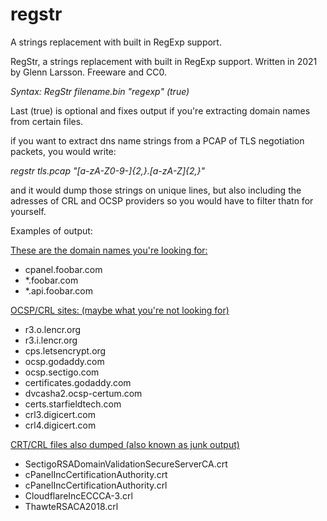 # regstr
A strings replacement with built in RegExp support.

RegStr, a strings replacement with built in RegExp support. Written in 2021 by Glenn Larsson. Freeware and CC0.

*Syntax: RegStr filename.bin "regexp" (true)*

Last (true) is optional and fixes output if you're extracting domain names from certain files.

if you want to extract dns name strings from a PCAP of TLS negotiation packets, you would write:

*regstr tls.pcap "[a-zA-Z0-9-]{2,}\.[a-zA-Z]{2,}"*

and it would dump those strings on unique lines, but also including the adresses of CRL and OCSP providers so you would have to filter thatn for yourself.

Examples of output:

<u>These are the domain names you're looking for:</u>
- cpanel.foobar.com
- *.foobar.com
- *.api.foobar.com

<u>OCSP/CRL sites: (maybe what you're not looking for)</u>
- r3.o.lencr.org
- r3.i.lencr.org
- cps.letsencrypt.org
- ocsp.godaddy.com
- ocsp.sectigo.com
- certificates.godaddy.com
- dvcasha2.ocsp-certum.com
- certs.starfieldtech.com
- crl3.digicert.com
- crl4.digicert.com

<u>CRT/CRL files also dumped (also known as junk output)</u>
- SectigoRSADomainValidationSecureServerCA.crt
- cPanelIncCertificationAuthority.crt
- cPanelIncCertificationAuthority.crl
- CloudflareIncECCCA-3.crl
- ThawteRSACA2018.crl
